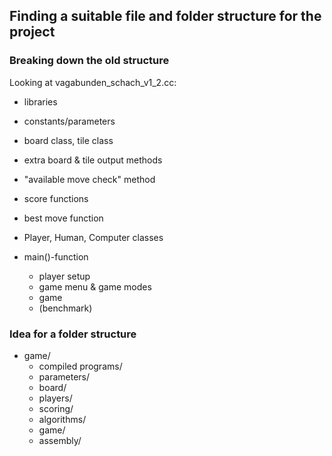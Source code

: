 ## Finding a suitable file and folder structure for the project

### Breaking down the old structure
Looking at vagabunden_schach_v1_2.cc:

* libraries
* constants/parameters

* board class, tile class
* extra board & tile output methods

* "available move check" method
* score functions
* best move function

* Player, Human, Computer classes

* main()-function
    * player setup
    * game menu & game modes
    * game
    * (benchmark)


    
### Idea for a folder structure

* game/
    * compiled programs/
    * parameters/
    * board/
    * players/
    * scoring/
    * algorithms/
    * game/
    * assembly/
